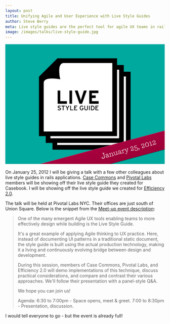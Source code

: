 ```yaml
---
layout: post
title: Unifying Agile and User Experience with Live Style Guides
author: Steve Berry
meta: Live style guides are the perfect tool for agile UX teams in rails applications.
image: /images/talks/live-style-guide.jpg
---
```


<img src="/images/talks/live-style-guide.jpg" alt="Live style guide" class="scale-with-grid"/>

<p>On January 25, 2012 I will be giving a talk with a few other colleagues about live style guides in rails applications. <a href="http://casecommons.org/" target="blank">Case Commons</a> and <a href="http://www.pivotallabs.com" target="blank">Pivotal Labs</a> members will be showing off their live style guide they created for Casebook. I will be showing off the live style guide we created for <a href="http://efficiency20.com/" target="blank">Efficiency 2.0</a>.</p>
<p>The talk will be held at Pivotal Labs NYC. Their offices are just south of Union Square. Below is the snippet from the <a href="http://www.meetup.com/Agile-Experience-Design/events/47644772/" target="blank">Meet-up event description</a>:</p>

> One of the many emergent Agile UX tools enabling teams to more effectively design while building is the Live Style Guide.
>
> It's a great example of applying Agile thinking to UX practice. Here, instead of documenting UI patterns in a traditional static document, the style guide is built using the actual production technology, making it a living and continuously evolving bridge between design and development.
>
> During this session, members of Case Commons, Pivotal Labs, and Efficiency 2.0 will demo implementations of this technique, discuss practical considerations, and compare and contrast their various approaches.  We'll follow their presentation with a panel-style Q&A.
>
> We hope you can join us!
>
> Agenda:
> 6:30 to 7:00pm - Space opens, meet & greet.
> 7:00 to 8:30pm - Presentation, discussion.

I would tell everyone to go - but the event is already full!
